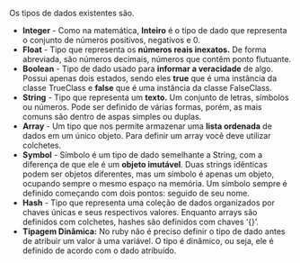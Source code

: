 Os tipos de dados existentes são.

- **Integer** - Como na matemática, **Inteiro** é o tipo de dado que representa o conjunto de números positivos, negativos e 0.
- **Float** - Tipo que representa os **números reais inexatos.** De forma abreviada, são números decimais, números que contêm ponto flutuante.
- **Boolean** - Tipo de dado usado para **informar a veracidade** de algo. Possui apenas dois estados, sendo eles **********true********** que é uma instância da classe TrueClass e ************false************ que é uma instância da classe FalseClass.
- **String** - Tipo que representa um **************texto.************** Um conjunto de letras, símbolos ou números. Pode ser definido de várias formas, porém, as mais comuns são dentro de aspas simples ou duplas.
- ************Array************ - Um tipo que nos permite armazenar uma ******************************lista ordenada****************************** de dados em um único objeto. Para definir um array você deve utilizar colchetes.
- ******Symbol****** - Símbolo é um tipo de dado semelhante a String, com a diferença de que ele é um ****************objeto imutável****************. Duas strings idênticas podem ser objetos diferentes, mas um símbolo é apenas um objeto, ocupando sempre o mesmo espaço na memória. Um símbolo sempre é definido começando com dois pontos: seguido de seu nome.
- ********Hash******** - Tipo que representa uma coleção de dados organizados por chaves únicas e seus respectivos valores. Enquanto arrays são definidos com colchetes, hashes são definidos com chaves ‘{}’.
- **********************************Tipagem Dinâmica:********************************** No ruby não é preciso definir o tipo de dado antes de atribuir um valor à uma variável. O tipo é dinâmico, ou seja, ele é definido de acordo com o dado atribuído.
